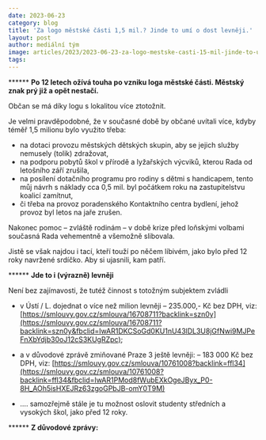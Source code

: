 ```yaml
---
date: 2023-06-23
category: blog
title: 'Za logo městské části 1,5 mil.? Jinde to umí o dost levněji.'
layout: post
author: mediální tým
image: articles/2023/2023-06-23-za-logo-mestske-casti-15-mil-jinde-to-umi-levneji.jpg
tags:
---
```


****** **Po 12 letech ožívá touha po vzniku loga městské části. Městský znak prý již a opět nestačí.**

Občan se má díky logu s lokalitou více ztotožnit.

Je velmi pravděpodobné, že v současné době by občané uvítali více, kdyby téměř 1,5 milionu bylo využito třeba:

-   na dotaci provozu městských dětských skupin, aby se jejich služby nemusely (tolik) zdražovat,
-   na podporu pobytů škol v přírodě a lyžařských výcviků, kterou Rada od letošního září zrušila,
-   na posílení dotačního programu pro rodiny s dětmi s handicapem, tento můj návrh s náklady cca 0,5 mil. byl počátkem roku na zastupitelstvu koalicí zamítnut,
-   či třeba na provoz poradenského Kontaktního centra bydlení, jehož provoz byl letos na jaře zrušen.

Nakonec pomoc – zvláště rodinám – v době krize před loňskými volbami současná Rada vehementně a všemožně slibovala.

Jistě se však najdou i tací, kteří touží po něčem líbivém, jako bylo před 12 roky navržené srdíčko. Aby si ujasnili, kam patří.

****** **Jde to i (výrazně) levněji**

Není bez zajímavosti, že tutéž činnost s totožným subjektem zvládli

-   v Ústí / L. dojednat o více než milion levněji – 235.000,- Kč bez DPH, viz:  [https://smlouvy.gov.cz/smlouva/16708711?backlink=szn0y](https://smlouvy.gov.cz/smlouva/16708711?backlink=szn0y&fbclid=IwAR1DKCSoGd0KU1nU43lDL3U8jGfNwi9MJPeFnXbYdjb30oJ12cS3KUgRZpc);
-   a v důvodové zprávě zmiňované Praze 3 ještě levněji: – 183 000 Kč bez DPH, viz:  [https://smlouvy.gov.cz/smlouva/10761008?backlink=ffl34](https://smlouvy.gov.cz/smlouva/10761008?backlink=ffl34&fbclid=IwAR1PMod8fWubEXkOgeJByx_P0-8H_AOh5isHXEJRz63zgoGPbJB-omY0T9M)

-   …. samozřejmě stále je tu možnost oslovit studenty středních a vysokých škol, jako před 12 roky.

****** **Z důvodové zprávy:**



